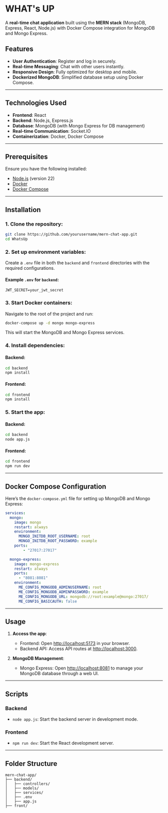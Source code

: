 # WHAT's UP

A **real-time chat application** built using the **MERN stack** (MongoDB, Express, React, Node.js) with Docker Compose integration for MongoDB and Mongo Express.

## Features

- **User Authentication**: Register and log in securely.
- **Real-time Messaging**: Chat with other users instantly.
- **Responsive Design**: Fully optimized for desktop and mobile.
- **Dockerized MongoDB**: Simplified database setup using Docker Compose.

---

## Technologies Used

- **Frontend**: React
- **Backend**: Node.js, Express.js
- **Database**: MongoDB (with Mongo Express for DB management)
- **Real-time Communication**: Socket.IO
- **Containerization**: Docker, Docker Compose

---

## Prerequisites

Ensure you have the following installed:

- [Node.js](https://nodejs.org/) (version 22)
- [Docker](https://www.docker.com/)
- [Docker Compose](https://docs.docker.com/compose/)

---

## Installation

### 1. Clone the repository:
```bash
git clone https://github.com/yourusername/mern-chat-app.git
cd WhatsUp
```

### 2. Set up environment variables:
Create a `.env` file in both the `backend` and `frontend` directories with the required configurations.

#### Example `.env` for `backend`:
```env
JWT_SECRET=your_jwt_secret
```


### 3. Start Docker containers:
Navigate to the root of the project and run:
```bash
docker-compose up -d mongo mongo-express
```
This will start the MongoDB and Mongo Express services.

### 4. Install dependencies:

#### Backend:
```bash
cd backend
npm install
```

#### Frontend:
```bash
cd frontend
npm install
```

### 5. Start the app:

#### Backend:
```bash
cd backend
node app.js
```

#### Frontend:
```bash
cd frontend
npm run dev
```

---

## Docker Compose Configuration

Here’s the `docker-compose.yml` file for setting up MongoDB and Mongo Express:

```yaml
services:
  mongo:
    image: mongo
    restart: always
    environment:
      MONGO_INITDB_ROOT_USERNAME: root
      MONGO_INITDB_ROOT_PASSWORD: example
    ports:
        - "27017:27017"

  mongo-express:
    image: mongo-express
    restart: always
    ports:
      - "8081:8081"
    environment:
      ME_CONFIG_MONGODB_ADMINUSERNAME: root
      ME_CONFIG_MONGODB_ADMINPASSWORD: example
      ME_CONFIG_MONGODB_URL: mongodb://root:example@mongo:27017/
      ME_CONFIG_BASICAUTH: false
```

---

## Usage

1. **Access the app**:
   - Frontend: Open [http://localhost:5173](http://localhost:5173) in your browser.
   - Backend API: Access API routes at [http://localhost:3000](http://localhost:3000).

2. **MongoDB Management**:
   - Mongo Express: Open [http://localhost:8081](http://localhost:8081) to manage your MongoDB database through a web UI.

---

## Scripts

### Backend
- `node app.js`: Start the backend server in development mode.

### Frontend
- `npm run dev`: Start the React development server.

---

## Folder Structure

```
mern-chat-app/
├── backend/
│   ├── controllers/
│   ├── models/
│   ├── services/
│   ├── .env
│   ├── app.js
├── front/
